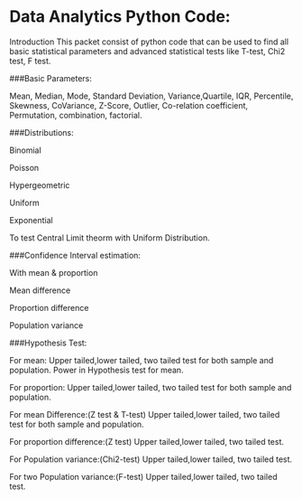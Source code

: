 # Data Analytics Python Code:

Introduction
This packet consist of python code that can be used to find all basic statistical parameters and advanced statistical tests like T-test, Chi2 test, F test.

###Basic Parameters:

Mean, Median, Mode, Standard Deviation, Variance,Quartile, IQR, Percentile, Skewness, CoVariance, Z-Score, Outlier, Co-relation coefficient, Permutation, combination, factorial.

###Distributions:

Binomial

Poisson

Hypergeometric

Uniform

Exponential

To test Central Limit theorm with Uniform Distribution.

###Confidence Interval estimation:

With mean & proportion

Mean difference

Proportion difference

Population variance

###Hypothesis Test:

For mean: Upper tailed,lower tailed, two tailed test for both sample and population. Power in Hypothesis test for mean.

For proportion: Upper tailed,lower tailed, two tailed test for both sample and population.

For mean Difference:(Z test & T-test) Upper tailed,lower tailed, two tailed test for both sample and population.

For proportion difference:(Z test) Upper tailed,lower tailed, two tailed test.

For Population variance:(Chi2-test) Upper tailed,lower tailed, two tailed test.

For two Population variance:(F-test) Upper tailed,lower tailed, two tailed test.
